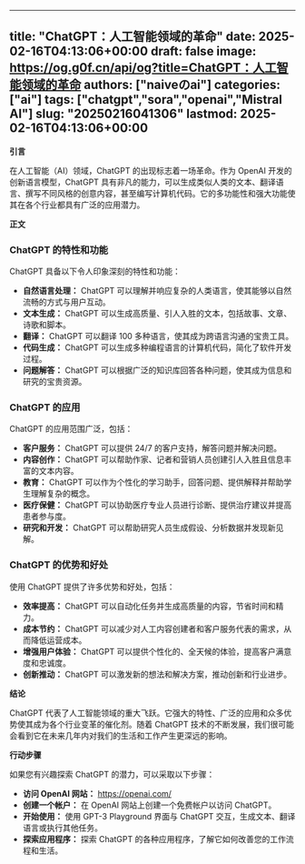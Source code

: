 
---
title: "ChatGPT：人工智能领域的革命"
date: 2025-02-16T04:13:06+00:00
draft: false
image: https://og.g0f.cn/api/og?title=ChatGPT：人工智能领域的革命
authors: ["naiveのai"]
categories: ["ai"]
tags: ["chatgpt","sora","openai","Mistral AI"]
slug: "20250216041306"
lastmod: 2025-02-16T04:13:06+00:00
---
**引言**

在人工智能（AI）领域，ChatGPT 的出现标志着一场革命。作为 OpenAI 开发的创新语言模型，ChatGPT 具有非凡的能力，可以生成类似人类的文本、翻译语言、撰写不同风格的创意内容，甚至编写计算机代码。它的多功能性和强大功能使其在各个行业都具有广泛的应用潜力。

**正文**

### ChatGPT 的特性和功能

ChatGPT 具备以下令人印象深刻的特性和功能：

- **自然语言处理：** ChatGPT 可以理解并响应复杂的人类语言，使其能够以自然流畅的方式与用户互动。
- **文本生成：** ChatGPT 可以生成高质量、引人入胜的文本，包括故事、文章、诗歌和脚本。
- **翻译：** ChatGPT 可以翻译 100 多种语言，使其成为跨语言沟通的宝贵工具。
- **代码生成：** ChatGPT 可以生成多种编程语言的计算机代码，简化了软件开发过程。
- **问题解答：** ChatGPT 可以根据广泛的知识库回答各种问题，使其成为信息和研究的宝贵资源。

### ChatGPT 的应用

ChatGPT 的应用范围广泛，包括：

- **客户服务：** ChatGPT 可以提供 24/7 的客户支持，解答问题并解决问题。
- **内容创作：** ChatGPT 可以帮助作家、记者和营销人员创建引人入胜且信息丰富的文本内容。
- **教育：** ChatGPT 可以作为个性化的学习助手，回答问题、提供解释并帮助学生理解复杂的概念。
- **医疗保健：** ChatGPT 可以协助医疗专业人员进行诊断、提供治疗建议并提高患者参与度。
- **研究和开发：** ChatGPT 可以帮助研究人员生成假设、分析数据并发现新见解。

### ChatGPT 的优势和好处

使用 ChatGPT 提供了许多优势和好处，包括：

- **效率提高：** ChatGPT 可以自动化任务并生成高质量的内容，节省时间和精力。
- **成本节约：** ChatGPT 可以减少对人工内容创建者和客户服务代表的需求，从而降低运营成本。
- **增强用户体验：** ChatGPT 可以提供个性化的、全天候的体验，提高客户满意度和忠诚度。
- **创新推动：** ChatGPT 可以激发新的想法和解决方案，推动创新和行业进步。

**结论**

ChatGPT 代表了人工智能领域的重大飞跃。它强大的特性、广泛的应用和众多优势使其成为各个行业变革的催化剂。随着 ChatGPT 技术的不断发展，我们很可能会看到它在未来几年内对我们的生活和工作产生更深远的影响。

**行动步骤**

如果您有兴趣探索 ChatGPT 的潜力，可以采取以下步骤：

- **访问 OpenAI 网站：** https://openai.com/
- **创建一个帐户：** 在 OpenAI 网站上创建一个免费帐户以访问 ChatGPT。
- **开始使用：** 使用 GPT-3 Playground 界面与 ChatGPT 交互，生成文本、翻译语言或执行其他任务。
- **探索应用程序：** 探索 ChatGPT 的各种应用程序，了解它如何改善您的工作流程和生活。